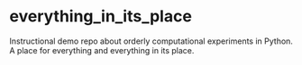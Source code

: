 # everything_in_its_place
Instructional demo repo about orderly computational experiments in Python. A place for everything and everything in its place.
